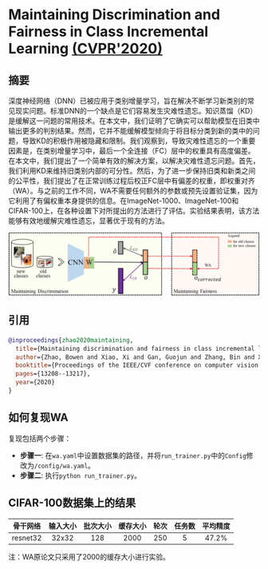 # Maintaining Discrimination and Fairness in Class Incremental Learning [(CVPR'2020)](https://arxiv.org/abs/1911.07053)

## 摘要

深度神经网络（DNN）已被应用于类别增量学习，旨在解决不断学习新类别的常见现实问题。标准DNN的一个缺点是它们容易发生灾难性遗忘。知识蒸馏（KD）是缓解这一问题的常用技术。在本文中，我们证明了它确实可以帮助模型在旧类中输出更多的判别结果。然而，它并不能缓解模型倾向于将目标分类到新的类中的问题，导致KD的积极作用被隐藏和限制。我们观察到，导致灾难性遗忘的一个重要因素是，在类别增量学习中，最后一个全连接（FC）层中的权重具有高度偏差。在本文中，我们提出了一个简单有效的解决方案，以解决灾难性遗忘问题。首先，我们利用KD来维持旧类别内部的可分性。然后，为了进一步保持旧类和新类之间的公平性，我们提出了在正常训练过程后校正FC层中有偏差的权重，即权重对齐（WA）。与之前的工作不同，WA不需要任何额外的参数或预先设置验证集，因为它利用了有偏权重本身提供的信息。在ImageNet-1000、ImageNet-100和CIFAR-100上，在各种设置下对所提出的方法进行了评估。实验结果表明，该方法能够有效地缓解灾难性遗忘，显著优于现有的方法。

![WA](../../resources/imgs/wa.png)


## 引用

```bibtex
@inproceedings{zhao2020maintaining,
  title={Maintaining discrimination and fairness in class incremental learning},
  author={Zhao, Bowen and Xiao, Xi and Gan, Guojun and Zhang, Bin and Xia, Shu-Tao},
  booktitle={Proceedings of the IEEE/CVF conference on computer vision and pattern recognition (CVPR)},
  pages={13208--13217},
  year={2020}
}
```

## 如何复现WA

复现包括两个步骤：

- **步骤一**: 在`wa.yaml`中设置数据集的路径，并将`run_trainer.py`中的`Config`修改为`/config/wa.yaml`。
- **步骤二**: 执行`python run_trainer.py`。


## CIFAR-100数据集上的结果

| 骨干网络 | 输入大小 | 批次大小 | 缓存大小 | 轮次 | 任务数 | 平均精度 |
| :------: | :------: | :------: | :------: | :--: | :----: | :------: |
| resnet32 |  32x32   |   128    |   2000   | 250  |   5    |  47.2%   |

注：WA原论文只采用了2000的缓存大小进行实验。
